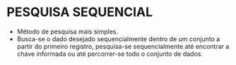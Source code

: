 # PESQUISA SEQUENCIAL

- Método de pesquisa mais simples.
- Busca-se o dado desejado sequencialmente dentro de um conjunto a partir do primeiro registro, pesquisa-se sequencialmente até encontrar a chave
informada ou até percorrer-se todo o conjunto de dados.